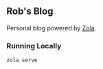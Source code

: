 ## Rob's Blog

Personal blog powered by [Zola](https://github.com/getzola/zola).

### Running Locally

```sh
zola serve
```
